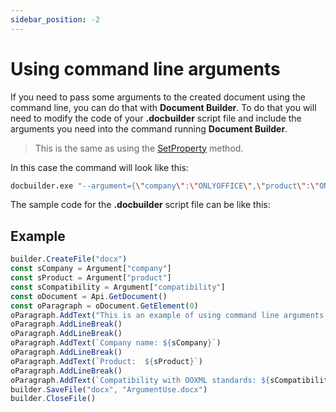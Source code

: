 ```yaml
---
sidebar_position: -2
---
```


# Using command line arguments

If you need to pass some arguments to the created document using the command line, you can do that with **Document Builder**. To do that you will need to modify the code of your **.docbuilder** script file and include the arguments you need into the command running **Document Builder**.

> This is the same as using the [SetProperty](../builder-framework/C++/CDocBuilder/SetProperty.md) method.

In this case the command will look like this:

```sh
docbuilder.exe "--argument={\"company\":\"ONLYOFFICE\",\"product\":\"ONLYOFFICE Document Builder\",\"compatibility\":\"100%\"}" "path-to-file\sample_with_arguments.docbuilder"
```

The sample code for the **.docbuilder** script file can be like this:

## Example

``` ts
builder.CreateFile("docx")
const sCompany = Argument["company"]
const sProduct = Argument["product"]
const sCompatibility = Argument["compatibility"]
const oDocument = Api.GetDocument()
const oParagraph = oDocument.GetElement(0)
oParagraph.AddText("This is an example of using command line arguments with ONLYOFFICE Document Builder.")
oParagraph.AddLineBreak()
oParagraph.AddLineBreak()
oParagraph.AddText(`Company name: ${sCompany}`)
oParagraph.AddLineBreak()
oParagraph.AddText(`Product:  ${sProduct}`)
oParagraph.AddLineBreak()
oParagraph.AddText(`Compatibility with OOXML standards: ${sCompatibility}`)
builder.SaveFile("docx", "ArgumentUse.docx")
builder.CloseFile()
```
